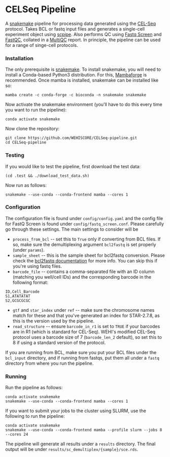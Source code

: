 # CELSeq Pipeline

A [snakemake](https://snakemake.readthedocs.io) pipeline for processing data generated using the [CEL-Seq](https://www.sciencedirect.com/science/article/pii/S2211124712002288) protocol. Takes BCL or fastq input files and generates a single-cell experiment object using [scpipe](https://github.com/LuyiTian/scPipe). Also performs QC using [Fastq Screen](https://www.bioinformatics.babraham.ac.uk/projects/fastq_screen/) and [FastQC](https://www.bioinformatics.babraham.ac.uk/projects/fastqc/), collated in a [MultiQC](https://multiqc.info/) report. In principle, the pipeline can be used for a range of singe-cell protocols.

### Installation ###

The only prerequisite is [snakemake](https://snakemake.readthedocs.io/en/stable/getting_started/installation.html). To install snakemake, you will need to install a Conda-based Python3 distribution. For this, [Mambaforge](https://github.com/conda-forge/miniforge#mambaforge) is recommended. Once mamba is installed, snakemake can be installed like so:

```
mamba create -c conda-forge -c bioconda -n snakemake snakemake
```

Now activate the snakemake environment (you'll have to do this every time you want to run the pipeline):

```
conda activate snakemake
```

Now clone the repository:

```
git clone https://github.com/WEHISCORE/CELSeq-pipeline.git
cd CELSeq-pipeline
```

### Testing ###

If you would like to test the pipeline, first download the test data:

```
(cd .test && ./download_test_data.sh)
```

Now run as follows:

```
snakemake --use-conda --conda-frontend mamba --cores 1
```

### Configuration ###

The configuration file is found under `config/config.yaml` and the config file for FastQ Screen is found under `config/fastq_screen.conf`. Please carefully go through these settings. The main settings to consider will be

- `process_from_bcl` -- set this to `True` only if converting from BCL files. If so, make sure the demultiplexing argument `bcl2fastq` is set properly (under `params`).
- `sample_sheet` -- this is the sample sheet for bcl2fastq conversion. Please check the [bcl2fastq documentation](https://sapac.support.illumina.com/content/dam/illumina-support/documents/documentation/software_documentation/bcl2fastq/bcl2fastq_letterbooklet_15038058brpmi.pdf) for more info. You can skip this if you're using fastq files.
- `barcode_file` -- contains a comma-separated file with an ID column (matching you well/cell IDs) and the corresponding barcode in the following format:
```
ID,Cell_Barcode
S1,ATATATAT
S2,GCGCGCGC
```
- `gtf` and `star_index` under `ref` -- make sure the chromosome names match for these and that you've generated an index for STAR-2.7.8, as this is the version used by the pipeline.
- `read_structure` -- ensure `barcode_in_r1` is set to `TRUE` if your barcodes are in R1 (which is standard for CEL-Seq). WEHI's modified CEL-Seq protocol uses a barcode size of 7 (`barcode_len_2` default), so set this to 8 if using a standard version of the protocol.

If you are running from BCL, make sure you put your BCL files under the `bcl_input` directory, and if running from fastqs, put them all under a `fastq` directory from where you run the pipeline.

### Running ###

Run the pipeline as follows:

```
conda activate snakemake
snakemake --use-conda --conda-frontend mamba --cores 1
```

If you want to submit your jobs to the cluster using SLURM, use the following to run the pipeline:

```
conda activate snakemake
snakemake --use-conda --conda-frontend mamba --profile slurm --jobs 8 --cores 24
```

The pipeline will generate all results under a `results` directory. The final output will be under `results/sc_demultiplex/{sample}/sce.rds`. 
